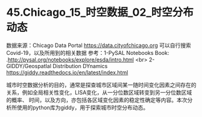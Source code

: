 # 45.Chicago_15_时空数据_02_时空分布动态
数据来源：Chicago Data Portal https://data.cityofchicago.org 可以自行搜索Covid-19，以及所用到的相关数据
参考：1-PySAL Notebooks Book: .http://pysal.org/notebooks/explore/esda/intro.html <br\>
     2-GIDDY/GeospatIal Distribution DYnamics https://giddy.readthedocs.io/en/latest/index.html

城市时空数据分析的目的，通常是探查城市区域间某一随时间变化因素之间存在的关系，例如全局相关性变化，LISA变化，从一分位数区域转变到另一分位数区域的概率、
时间，以及方向，亦包括各区域变化因素的稳定性确定等内容。本次分析所使用的python库为giddy，用于探索城市时空分布动态。

